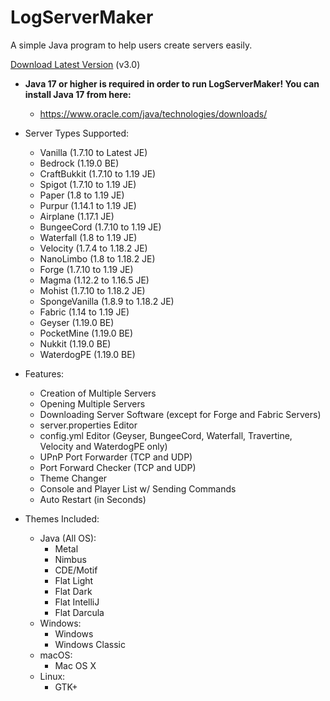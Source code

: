 # LogServerMaker

A simple Java program to help users create servers easily.

[Download Latest Version](https://mega.nz/folder/JQJWDToI#2DLwnCAxI_LOBbGzP7Bhiw) (v3.0)

* **Java 17 or higher is required in order to run LogServerMaker! You can install Java 17 from here:**
    * https://www.oracle.com/java/technologies/downloads/

* Server Types Supported:
    * Vanilla (1.7.10 to Latest JE)
    * Bedrock (1.19.0 BE)
    * CraftBukkit (1.7.10 to 1.19 JE)
    * Spigot (1.7.10 to 1.19 JE)
    * Paper (1.8 to 1.19 JE)
    * Purpur (1.14.1 to 1.19 JE)
    * Airplane (1.17.1 JE)
    * BungeeCord (1.7.10 to 1.19 JE)
    * Waterfall (1.8 to 1.19 JE)
    * Velocity (1.7.4 to 1.18.2 JE)
    * NanoLimbo (1.8 to 1.18.2 JE)
    * Forge (1.7.10 to 1.19 JE)
    * Magma (1.12.2 to 1.16.5 JE)
    * Mohist (1.7.10 to 1.18.2 JE)
    * SpongeVanilla (1.8.9 to 1.18.2 JE)
    * Fabric (1.14 to 1.19 JE)
    * Geyser (1.19.0 BE)
    * PocketMine (1.19.0 BE)
    * Nukkit (1.19.0 BE)
    * WaterdogPE (1.19.0 BE)

* Features:
    * Creation of Multiple Servers
    * Opening Multiple Servers
    * Downloading Server Software (except for Forge and Fabric Servers)
    * server.properties Editor
    * config.yml Editor (Geyser, BungeeCord, Waterfall, Travertine, Velocity and WaterdogPE only)
    * UPnP Port Forwarder (TCP and UDP)
    * Port Forward Checker (TCP and UDP)
    * Theme Changer
    * Console and Player List w/ Sending Commands
    * Auto Restart (in Seconds)

* Themes Included:
    * Java (All OS):
        * Metal
        * Nimbus
        * CDE/Motif
        * Flat Light
        * Flat Dark
        * Flat IntelliJ
        * Flat Darcula
    * Windows:
        * Windows
        * Windows Classic
    * macOS:
        * Mac OS X
    * Linux:
        * GTK+

